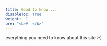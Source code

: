 ```yaml
---
title: Good to know ...
disableToc: true
weight:  1
pre: "<b>#  </b>"
---
```


everything you need to know about this site :-)
